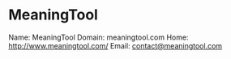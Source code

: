 
# MeaningTool

Name: MeaningTool
Domain: meaningtool.com
Home: http://www.meaningtool.com/
Email: contact@meaningtool.com
